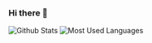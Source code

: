 ### Hi there 👋

<!--
**lzb200244/lzb200244** is a ✨ _special_ ✨ repository because its `README.md` (this file) appears on your GitHub profile.

Here are some ideas to get you started:

- 🔭 I’m currently working on ...
- 🌱 I’m currently learning ...
- 👯 I’m looking to collaborate on ...
- 🤔 I’m looking for help with ...
- 💬 Ask me about ...
- 📫 How to reach me: ...
- 😄 Pronouns: ...
- ⚡ Fun fact: ...
-->
![Github Stats](https://github-readme-stats.vercel.app/api?username=lzb200244&show_icons=true&theme=dark&count_private=true)
![Most Used Languages](https://github-readme-stats.vercel.app/api/top-langs/?username=lzb200244&theme=dark&layout=compact)
